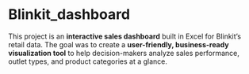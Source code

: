 # Blinkit_dashboard
This project is an **interactive sales dashboard** built in Excel for Blinkit’s retail data.   The goal was to create a **user-friendly, business-ready visualization tool** to help decision-makers analyze sales performance, outlet types, and product categories at a glance.
